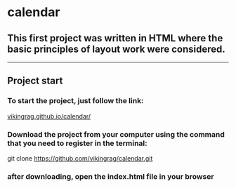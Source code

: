 # **calendar**

## This first project was written in **HTML** where the basic principles of layout work were considered.
___

## Project start

### To start the project, just follow the link:
[vikingrag.github.io/calendar/](vikingrag.github.io/calendar/)

### Download the project from your computer using the command that you need to register in the terminal:
git clone https://github.com/vikingrag/calendar.git 
### after downloading, open the **index.html** file in your browser
